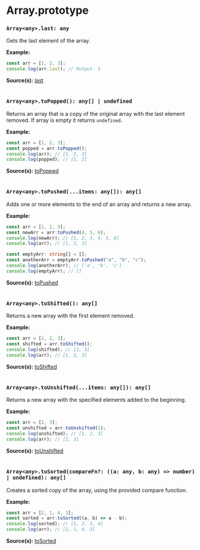 # Array.prototype

### `Array<any>.last: any`

Gets the last element of the array.

**Example:**

```typescript
const arr = [1, 2, 3];
console.log(arr.last); // Output: 3
```

**Source(s):**
[last](../src/ts/array.prototype.ts)

#

### `Array<any>.toPopped(): any[] | undefined`

Returns an array that is a copy of the original array with the last element removed. If array is empty it returns `undefined`.

**Example:**

```typescript
const arr = [1, 2, 3];
const popped = arr.toPopped();
console.log(arr); // [1, 2, 3]
console.log(popped); // [1, 2]
```

**Source(s):**
[toPopped](../src/ts/array.prototype.ts)

#

### `Array<any>.toPushed(...items: any[]): any[]`

Adds one or more elements to the end of an array and returns a new array.

**Example:**

```typescript
const arr = [1, 2, 3];
const newArr = arr.toPushed(4, 5, 6);
console.log(newArr); // [1, 2, 3, 4, 5, 6]
console.log(arr); // [1, 2, 3]

const emptyArr: string[] = [];
const anotherArr = emptyArr.toPushed("a", "b", "c");
console.log(anotherArr); // ['a', 'b', 'c']
console.log(emptyArr); // []
```

**Source(s):**
[toPushed](../src/ts/array.prototype.ts)

#

### `Array<any>.toShifted(): any[]`

Returns a new array with the first element removed.

**Example:**

```typescript
const arr = [1, 2, 3];
const shifted = arr.toShifted();
console.log(shifted); // [2, 3]
console.log(arr); // [1, 2, 3]
```

**Source(s):**
[toShifted](../src/ts/array.prototype.ts)

#

### `Array<any>.toUnshifted(...items: any[]): any[]`

Returns a new array with the specified elements added to the beginning.

**Example:**

```typescript
const arr = [2, 3];
const unshifted = arr.toUnshifted(1);
console.log(unshifted); // [1, 2, 3]
console.log(arr); // [2, 3]
```

**Source(s):**
[toUnshifted](../src/ts/array.prototype.ts)

#

### `Array<any>.toSorted(compareFn?: ((a: any, b: any) => number) | undefined): any[]`

Creates a sorted copy of the array, using the provided compare function.

**Example:**

```typescript
const arr = [2, 1, 4, 3];
const sorted = arr.toSorted((a, b) => a - b);
console.log(sorted); // [1, 2, 3, 4]
console.log(arr); // [2, 1, 4, 3]
```

**Source(s):**
[toSorted](../src/ts/array.prototype.ts)


